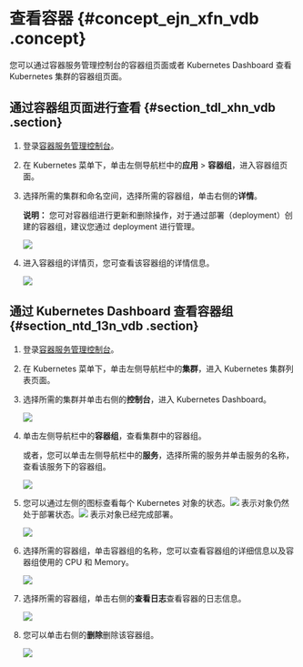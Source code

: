 # 查看容器 {#concept_ejn_xfn_vdb .concept}

您可以通过容器服务管理控制台的容器组页面或者 Kubernetes Dashboard 查看 Kubernetes 集群的容器组页面。

## 通过容器组页面进行查看 {#section_tdl_xhn_vdb .section}

1.  登录[容器服务管理控制台](https://cs.console.aliyun.com)。
2.  在 Kubernetes 菜单下，单击左侧导航栏中的**应用** \> **容器组**，进入容器组页面。
3.  选择所需的集群和命名空间，选择所需的容器组，单击右侧的**详情**。

    **说明：** 您可对容器组进行更新和删除操作，对于通过部署（deployment）创建的容器组，建议您通过 deployment 进行管理。

    ![](http://static-aliyun-doc.oss-cn-hangzhou.aliyuncs.com/assets/img/6905/15330248664500_zh-CN.png)

4.  进入容器组的详情页，您可查看该容器组的详情信息。

    ![](http://static-aliyun-doc.oss-cn-hangzhou.aliyuncs.com/assets/img/6905/15330248674501_zh-CN.png)


## 通过 Kubernetes Dashboard 查看容器组 {#section_ntd_13n_vdb .section}

1.  登录[容器服务管理控制台](https://cs.console.aliyun.com)。
2.  在 Kubernetes 菜单下，单击左侧导航栏中的**集群**，进入 Kubernetes 集群列表页面。
3.  选择所需的集群并单击右侧的**控制台**，进入 Kubernetes Dashboard。

    ![](http://static-aliyun-doc.oss-cn-hangzhou.aliyuncs.com/assets/img/6905/15330248674502_zh-CN.png)

4.  单击左侧导航栏中的**容器组**，查看集群中的容器组。

    或者，您可以单击左侧导航栏中的**服务**，选择所需的服务并单击服务的名称，查看该服务下的容器组。

    ![](http://static-aliyun-doc.oss-cn-hangzhou.aliyuncs.com/assets/img/6905/15330248674503_zh-CN.png)

5.  您可以通过左侧的图标查看每个 Kubernetes 对象的状态。![](http://static-aliyun-doc.oss-cn-hangzhou.aliyuncs.com/assets/img/6905/15330248674504_zh-CN.png) 表示对象仍然处于部署状态。![](http://static-aliyun-doc.oss-cn-hangzhou.aliyuncs.com/assets/img/6905/15330248674505_zh-CN.png) 表示对象已经完成部署。

    ![](http://static-aliyun-doc.oss-cn-hangzhou.aliyuncs.com/assets/img/6905/15330248676311_zh-CN.png)

6.  选择所需的容器组，单击容器组的名称，您可以查看容器组的详细信息以及容器组使用的 CPU 和 Memory。

    ![](http://static-aliyun-doc.oss-cn-hangzhou.aliyuncs.com/assets/img/6905/15330248674506_zh-CN.png)

7.  选择所需的容器组，单击右侧的**查看日志**查看容器的日志信息。

    ![](http://static-aliyun-doc.oss-cn-hangzhou.aliyuncs.com/assets/img/6905/15330248674507_zh-CN.png)

8.  您可以单击右侧的**删除**删除该容器组。

    ![](http://static-aliyun-doc.oss-cn-hangzhou.aliyuncs.com/assets/img/6905/15330248674508_zh-CN.png)



